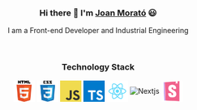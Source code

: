 <h3 align="center">Hi there 👋 I'm <a href="https://www.linkedin.com/in/joan-morat%C3%B3-contreras/" title="Joan Morató's Linkedin">Joan Morató</a> 😃</h3>

<p align="center">I am a Front-end Developer and Industrial Engineering</p>

<br/>

<h3 align="center">Technology Stack</h3>
<div align="center">
  <img
       align="center"
       alt="HTML5"
       width="42px"
       src="https://raw.githubusercontent.com/github/explore/80688e429a7d4ef2fca1e82350fe8e3517d3494d/topics/html/html.png"
  />
  <img
       align="center"
       alt="CSS3"
       width="42px"
       src="https://raw.githubusercontent.com/github/explore/80688e429a7d4ef2fca1e82350fe8e3517d3494d/topics/css/css.png"
  />
  <img
       align="center"
       alt="JavaScript"
       width="42px"
       src="https://raw.githubusercontent.com/github/explore/80688e429a7d4ef2fca1e82350fe8e3517d3494d/topics/javascript/javascript.png"
  />
  <img
       align="center"
       alt="TypeScript"
       width="42px"
       src="https://raw.githubusercontent.com/github/explore/80688e429a7d4ef2fca1e82350fe8e3517d3494d/topics/typescript/typescript.png"
  />
  <img
       align="center"
       alt="React"
       width="42px"
       src="https://raw.githubusercontent.com/github/explore/80688e429a7d4ef2fca1e82350fe8e3517d3494d/topics/react/react.png"
  />
  <img
       align="center"
       alt="Nextjs"
       width="42px"
    src="https://camo.githubusercontent.com/9771a2d4a7366d3c6d4793e17104eba9e88f0aec82f7165bfe6871455c26cb2c/68747470733a2f2f6173736574732e76657263656c2e636f6d2f696d6167652f75706c6f61642f76313636323133303535392f6e6578746a732f49636f6e5f6461726b5f6261636b67726f756e642e706e67"
  />
  <img
       align="center"
       alt="Storybook"
       width="42px"
       src="https://raw.githubusercontent.com/github/explore/80688e429a7d4ef2fca1e82350fe8e3517d3494d/topics/storybook/storybook.png"
  />
</div>
